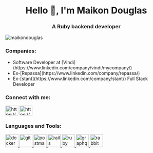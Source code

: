 <h1 align="center">Hello 👋, I'm Maikon Douglas</h1>
<h3 align="center">A Ruby backend developer</h3>

<p align="left"> <img src="https://komarev.com/ghpvc/?username=maikondouglas&label=Profile%20views&color=0e75b6&style=flat" alt="maikondouglas" /> </p>

<h3 align="left"> Companies: </h3>
<ul>
      <li align="left"> Software Developer at [Vindi](https://www.linkedin.com/company/vindi/mycompany/)</li>
      <li align="left"> Ex-[Repassa](https://www.linkedin.com/company/repassa/)</li>
      <li align="left"> Ex-[stant](https://www.linkedin.com/company/stant/) Full Stack Developer </li>
</ul>
      
<h3 align="left">Connect with me:</h3>
<p align="left">
<a href="https://linkedin.com/in/https://www.linkedin.com/in/maikon-douglas-a62394130/" target="blank"><img align="center" src="https://raw.githubusercontent.com/rahuldkjain/github-profile-readme-generator/master/src/images/icons/Social/linked-in-alt.svg" alt="https://www.linkedin.com/in/maikon-douglas-a62394130/" height="30" width="40" /></a>
<a href="https://instagram.com/https://www.instagram.com/maikonvenceslau/" target="blank"><img align="center" src="https://raw.githubusercontent.com/rahuldkjain/github-profile-readme-generator/master/src/images/icons/Social/instagram.svg" alt="https://www.instagram.com/maikonvenceslau/" height="30" width="40" /></a>
</p>

<h3 align="left">Languages and Tools:</h3>
<p align="left"> <a href="https://www.docker.com/" target="_blank"> <img
      src="https://cdn.jsdelivr.net/gh/devicons/devicon/icons/docker/docker-original.svg"
      alt="docker" width="40" height="40" /> </a> <a href="https://git-scm.com/" target="_blank"> <img
      src="https://cdn.jsdelivr.net/gh/devicons/devicon/icons/git/git-plain.svg" alt="git" width="40" height="40" /> </a> <a
    href="https://postman.com" target="_blank"> <img
      src="https://www.vectorlogo.zone/logos/getpostman/getpostman-icon.svg" alt="postman" width="40" height="40" />
  </a> <a href="https://rubyonrails.org" target="_blank"> <img
      src="https://cdn.jsdelivr.net/gh/devicons/devicon/icons/rails/rails-plain.svg"
      alt="rails" width="40" height="40" /> </a> <a href="https://www.ruby-lang.org/en/" target="_blank"> <img
      src="https://cdn.jsdelivr.net/gh/devicons/devicon/icons/ruby/ruby-plain.svg" alt="ruby" width="40"
      height="40" /> </a> <a href="https://graphql.org/" target="_blank"> <img
      src="https://cdn.jsdelivr.net/gh/devicons/devicon/icons/graphql/graphql-plain.svg" alt="graphql" width="40" height="40" />
  </a> 
    <a href="https://www.rabbitmq.com/" target="_blank"> <img
        src="https://www.vectorlogo.zone/logos/rabbitmq/rabbitmq-icon.svg" alt="rabbitmq" width="40" height="40" />
    </a>
</p>          
